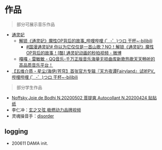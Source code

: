 # 作品
> 部分可展示音乐作品


- [通灵妃](https://www.bilibili.com/bangumi/media/md131852/)
    + [解锁《通灵妃》魔性OP背后的故事_哔哩哔哩 (゜-゜)つロ 干杯~-bilibili](https://www.bilibili.com/video/BV1ft41117SU?from=search&seid=11837563975978277250)
        * [#国漫通灵妃# 你以为它仅仅是一首山歌？NO！解锁《通灵妃》魔性OP背后的故事！[酷] 通灵妃动画的秒拍视频 - 微博](https://m.weibo.cn/status/4308488362821409?)
    + [嘎嘎 - 雷敏敏 - QQ音乐-千万正版音乐海量无损曲库新歌热歌天天畅听的高品质音乐平台！](https://y.qq.com/n/yqq/song/000xaPLd39CGBZ.html?ADTAG=h5_playsong&no_redirect=1)
- [【五维介质・星尘/海伊/苍穹】首张官方专辑『天方夜谭Fairyland』试听PV_哔哩哔哩 (゜-゜)つロ 干杯~-bilibili](https://www.bilibili.com/video/av48301519/?share_medium=web&share_source=weibo&bbid=5B7EBD94-54FF-41A4-91A9-728706CA4D5B77389infoc&ts=1554436949243)


> 部分学生作品

- [Noffsky](https://music.163.com/#/artist?id=12002097),[Joie de Bodhi N.20200502 菩提爽](https://music.163.com/song?id=1445358965&userid=97717215),[Autocollant N.20200424 贴贴纸](https://music.163.com/song?id=1443111112&userid=97717215)
- 李仁冲：[玄之又弦]( http://url.cn/Cz3jJVbQ),[极燃动力品牌视频](https://music.163.com/song?id=1445358965&userid=97717215)
- 灵魂操音手：[disorder](http://url.cn/5qDqqRo)


## logging

- 200611 DAMA init.



